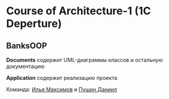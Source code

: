 # Course of Architecture-1 (1C Deperture)
## BanksOOP

**Documents** содержит UML-диаграммы классов и остальную документацию

**Application** содержит реализацию проекта

Команда: [Илья Максимов](https://github.com/IlyaMaximov) и [Пушин Даниил](https://github.com/staketd)
